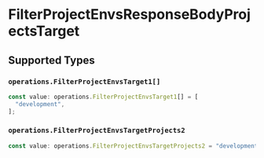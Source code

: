 # FilterProjectEnvsResponseBodyProjectsTarget


## Supported Types

### `operations.FilterProjectEnvsTarget1[]`

```typescript
const value: operations.FilterProjectEnvsTarget1[] = [
  "development",
];
```

### `operations.FilterProjectEnvsTargetProjects2`

```typescript
const value: operations.FilterProjectEnvsTargetProjects2 = "development";
```

